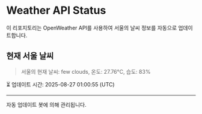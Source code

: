 
# Weather API Status

이 리포지토리는 OpenWeather API를 사용하여 서울의 날씨 정보를 자동으로 업데이트합니다.

## 현재 서울 날씨
> 서울의 현재 날씨: few clouds, 온도: 27.76°C, 습도: 83%

⏳ 업데이트 시간: 2025-08-27 01:00:55 (UTC)

---
자동 업데이트 봇에 의해 관리됩니다.
